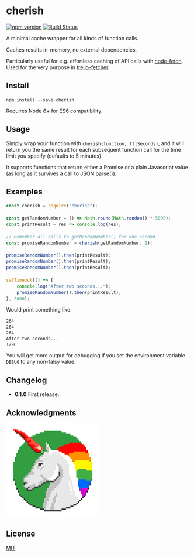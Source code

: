# cherish

[![npm version](https://badge.fury.io/js/cherish.svg)](http://badge.fury.io/js/cherish) [![Build Status](https://travis-ci.org/mieky/cherish.svg?branch=master)](https://travis-ci.org/mieky/cherish)


A minimal cache wrapper for all kinds of function calls.

Caches results in-memory, no external dependencies.

Particularly useful for e.g. effortless caching of API calls with [node-fetch](https://github.com/bitinn/node-fetch). Used for the very purpose in [trello-fetcher](https://github.com/mieky/trello-fetcher).

## Install

```
npm install --save cherish
```

Requires Node 6+ for ES6 compatibility.

## Usage

Simply wrap your function with `cherish(function, ttlSeconds)`, and it will return you the same result for each subsequent function call for the time limit you specify (defaults to 5 minutes).

It supports functions that return either a Promise or a plain Javascript value (as long as it survives a call to JSON.parse()).

## Examples

```js
const cherish = require("cherish");

const getRandomNumber = () => Math.round(Math.random() * 5000);
const printResult = res => console.log(res);

// Remember all calls to getRandomNumber() for one second
const promiseRandomNumber = cherish(getRandomNumber, 1);

promiseRandomNumber().then(printResult);
promiseRandomNumber().then(printResult);
promiseRandomNumber().then(printResult);

setTimeout(() => {
    console.log("After two seconds...");
    promiseRandomNumber().then(printResult);
}, 2000);
```

Would print something like:

```
264
264
264
After two seconds...
1296
```

You will get more output for debugging if you set the environment variable `DEBUG` to any non-falsy value.

## Changelog

- **0.1.0** First release.

## Acknowledgments

[![chilicorn](chilicorn.png)](http://futurice.com/blog/sponsoring-free-time-open-source-activities)

## License

[MIT](https://github.com/mieky/cherish/blob/master/LICENSE)

